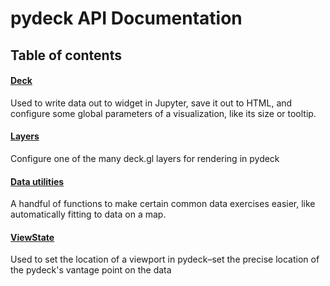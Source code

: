 pydeck API Documentation
=========

## Table of contents
#### [Deck](./bindings/python/pydeck/docs/deck.md)

Used to write data out to widget in Jupyter, save it out to HTML, and configure some global parameters of a visualization, like its size or tooltip.

#### [Layers](./bindings/python/pydeck/docs/layer.md)

Configure one of the many deck.gl layers for rendering in pydeck

#### [Data utilities](./bindings/python/pydeck/docs/data_utils.md)

A handful of functions to make certain common data exercises easier, like automatically fitting to data on a map.

#### [ViewState](./bindings/python/pydeck/docs/view_state.md)

Used to set the location of a viewport in pydeck–set the precise location of the pydeck's vantage point on the data
